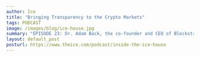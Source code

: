 ```yaml
---
author: Ice
title: "Bringing Transparency to the Crypto Markets"
tags: PODCAST
image: /images/blog/ice-house.jpg
summary: "EPISODE 23: Dr. Adam Back, the co-founder and CEO of Blockstream and the inventor of hashcash, visits the ICE House to discuss his career and the future of the block chain and financial cryptography."
layout: default_post
posturl: https://www.theice.com/podcast/inside-the-ice-house
---
```

